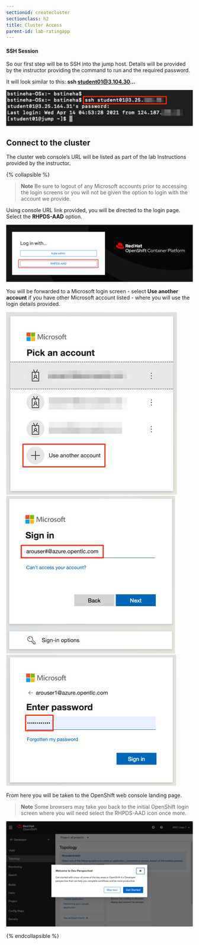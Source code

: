 ```yaml
---
sectionid: createcluster
sectionclass: h2
title: Cluster Access
parent-id: lab-ratingapp
---
```


#### SSH Session
So our first step will be to SSH into the jump host. Details will be provided by the instructor providing the command to run and the required password.

It will look similar to this: **ssh student01@3.104.30...**

![Jump host SSH](media/jumpssh.png)

## Connect to the cluster

The cluster web console’s URL will be listed as part of the lab Instructions provided by the instructor.

{% collapsible %}

> **Note** Be sure to logout of any Microsoft accounts prior to accessing the login screens or you will not be given the option to login with the account we provide.

Using console URL link provided, you will be directed to the login page. Select the **RHPDS-AAD** option.

![ARO Login Page](media/aro-loginpage.png)

You will be forwarded to a Microsoft login screen - select **Use another account** if you have other Microsoft account listed - where you will use the login details provided.

![Microsoft Login Page](media/aro-loginpageMS1.png) ![Microsoft User Login Page](media/aro-loginpageMS2.png) ![Microsoft Password Login Page](media/aro-loginpageMS3.png)

From here you will be taken to the OpenShift web console landing page.

> **Note** Some browsers may take you back to the initial OpenShift login screen where you will need select the RHPDS-AAD icon once more.

![ARO Landing Page](media/aro-landing.png)

{% endcollapsible %}
